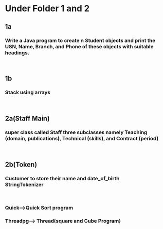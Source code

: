 # Under Folder 1 and 2
## 1a
### Write a Java program to create n Student objects and print the USN, Name, Branch, and Phone of these objects with suitable headings.
<br>

## 1b
### Stack using arrays
<br>

## 2a(Staff Main)
### super class called Staff three subclasses namely Teaching (domain, publications), Technical (skills), and Contract (period)
<br>

## 2b(Token)
### Customer to store their name and date_of_birth StringTokenizer 
<br>

### Quick-->Quick Sort program
### Threadpg--> Thread(square and Cube Program)


